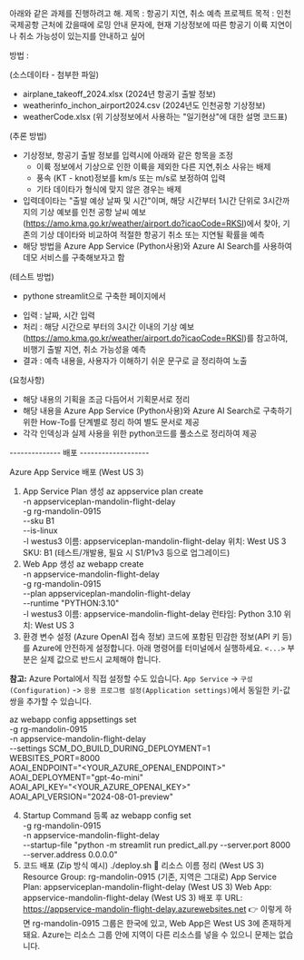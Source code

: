 
아래와 같은 과제를 진행하려고 해.
제목 : 항공기 지연, 취소 예측 프로젝트
목적 : 인천국제공항 근처에 갔을때에 로밍 안내 문자에, 현재 기상정보에 따른 항공기 이륙 지연이나 취소 가능성이 있는지를 안내하고 싶어

방법 :

(소스데이타 - 첨부한 파일)
- airplane_takeoff_2024.xlsx (2024년 항공기 출발 정보)
- weatherinfo_inchon_airport2024.csv (2024년도 인천공항 기상정보)
- weatherCode.xlsx (위 기상정보에서 사용하는 "일기현상"에 대한 설명 코드표)

(추론 방법)
- 기상정보, 항공기 출발 정보를 입력시에 아래와 같은 항목을 조정
   - 이륙 정보에서 기상으로 인한 이륙을 제외한 다른 지연,취소 사유는 배제
   - 풍속 (KT - knot)정보를 km/s 또는 m/s로 보정하여 입력 
   - 기타 데이타가 형식에 맞지 않은 경우는 배제 
-  입력데이타는 "출발 예상 날짜 및 시간"이며, 해당 시간부터 1시간 단위로 3시간까지의 기상 예보를  인천 공항 날씨 예보(https://amo.kma.go.kr/weather/airport.do?icaoCode=RKSI)에서 찾아, 기존의 기상 데이타와 비교하여 적절한 항공기 취소 또는 지연될 확률을 예측
- 해당 방법을 Azure App Service (Python사용)와 Azure AI Search를 사용하여 데모 서비스를 구축해보자고 함

(테스트 방법)
- pythone streamlit으로 구축한 페이지에서
* 입력 : 날짜, 시간 입력
* 처리 : 해당 시간으로 부터의 3시간 이내의 기상 예보(https://amo.kma.go.kr/weather/airport.do?icaoCode=RKSI)를 참고하여, 비행기 출발 지연, 취소 가능성을 예측
* 결과 : 예측 내용을, 사용자가 이해하기 쉬운 문구로 글 정리하여 노출

(요청사항)
- 해당 내용의 기획을 조금 다듬어서 기획문서로 정리
- 해당 내용을 Azure App Service (Python사용)와 Azure AI Search로 구축하기 위한 How-To를 단계별로 정리 하여 별도 문서로 제공
- 각각 인덱싱과 실제 사용을 위한 python코드를 풀소스로 정리하여 제공




-------------- 배포 -------------------

Azure App Service 배포 (West US 3)
1. App Service Plan 생성
az appservice plan create \
  -n appserviceplan-mandolin-flight-delay \
  -g rg-mandolin-0915 \
  --sku B1 \
  --is-linux \
  -l westus3
이름: appserviceplan-mandolin-flight-delay
위치: West US 3
SKU: B1 (테스트/개발용, 필요 시 S1/P1v3 등으로 업그레이드)
2. Web App 생성
az webapp create \
  -n appservice-mandolin-flight-delay \
  -g rg-mandolin-0915 \
  --plan appserviceplan-mandolin-flight-delay \
  --runtime "PYTHON:3.10" \
  -l westus3
이름: appservice-mandolin-flight-delay
런타임: Python 3.10
위치: West US 3
3. 환경 변수 설정 (Azure OpenAI 접속 정보)
코드에 포함된 민감한 정보(API 키 등)를 Azure에 안전하게 설정합니다.
아래 명령어를 터미널에서 실행하세요. `<...>` 부분은 실제 값으로 반드시 교체해야 합니다.

**참고:** Azure Portal에서 직접 설정할 수도 있습니다.
`App Service` -> `구성(Configuration)` -> `응용 프로그램 설정(Application settings)`에서 동일한 키-값 쌍을 추가할 수 있습니다.

az webapp config appsettings set \
  -g rg-mandolin-0915 \
  -n appservice-mandolin-flight-delay \
  --settings SCM_DO_BUILD_DURING_DEPLOYMENT=1 WEBSITES_PORT=8000 \
  AOAI_ENDPOINT="<YOUR_AZURE_OPENAI_ENDPOINT>" \
  AOAI_DEPLOYMENT="gpt-4o-mini" \
  AOAI_API_KEY="<YOUR_AZURE_OPENAI_KEY>" \
  AOAI_API_VERSION="2024-08-01-preview"

4. Startup Command 등록
az webapp config set \
  -g rg-mandolin-0915 \
  -n appservice-mandolin-flight-delay \
  --startup-file "python -m streamlit run predict_all.py --server.port 8000 --server.address 0.0.0.0"
5. 코드 배포 (Zip 방식 예시)
./deploy.sh
🔹 리소스 이름 정리 (West US 3)
Resource Group: rg-mandolin-0915 (기존, 지역은 그대로)
App Service Plan: appserviceplan-mandolin-flight-delay (West US 3)
Web App: appservice-mandolin-flight-delay (West US 3)
배포 후 URL:
https://appservice-mandolin-flight-delay.azurewebsites.net
👉 이렇게 하면 rg-mandolin-0915 그룹은 한국에 있고, Web App은 West US 3에 존재하게 돼요.
Azure는 리소스 그룹 안에 지역이 다른 리소스를 넣을 수 있으니 문제는 없습니다.